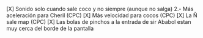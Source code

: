 [X] Sonido solo cuando sale coco y no siempre (aunque no salga)
2.- Más aceleración para Cheril (CPC)
[X] Más velocidad para cocos (CPC)
[X] La Ñ sale map (CPC)
[X] Las bolas de pinchos a la entrada de sir Ababol estan muy cerca del borde de la pantalla 
